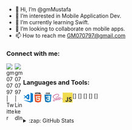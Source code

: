 - 👋 Hi, I’m @gmMustafa
- 👀 I’m interested in Mobile Application Dev.
- 🌱 I’m currently learning Swift.
- 💞️ I’m looking to collaborate on mobile apps.
- 📫 How to reach me GM070797@gmail.com


### Connect with me:

[<img align="left" alt="gm070797 | Twitter" width="22px" src="https://cdn.jsdelivr.net/npm/simple-icons@v3/icons/twitter.svg" />][twitter]
[<img align="left" alt="gm070797 | LinkedIn" width="22px" src="https://cdn.jsdelivr.net/npm/simple-icons@v3/icons/linkedin.svg" />][linkedin]

<br />


### Languages and Tools:

[<img align="left" alt="Visual Studio Code" width="26px" src="https://raw.githubusercontent.com/github/explore/80688e429a7d4ef2fca1e82350fe8e3517d3494d/topics/visual-studio-code/visual-studio-code.png" />]
[<img align="left" alt="HTML5" width="26px" src="https://raw.githubusercontent.com/github/explore/80688e429a7d4ef2fca1e82350fe8e3517d3494d/topics/html/html.png" />]
[<img align="left" alt="CSS3" width="26px" src="https://raw.githubusercontent.com/github/explore/80688e429a7d4ef2fca1e82350fe8e3517d3494d/topics/css/css.png" />]
[<img align="left" alt="Sass" width="26px" src="https://raw.githubusercontent.com/github/explore/80688e429a7d4ef2fca1e82350fe8e3517d3494d/topics/sass/sass.png" />]
[<img align="left" alt="JavaScript" width="26px" src="https://raw.githubusercontent.com/github/explore/80688e429a7d4ef2fca1e82350fe8e3517d3494d/topics/javascript/javascript.png" />]
<br />
<br />


<br />
<details>
<summary>:zap: GitHub Stats</summary>
<img align="left" alt="gmMustafa's GitHub Stats" src="https://github-readme-stats.codestackr.vercel.app/api?username=gmMustafa&show_icons=true&hide_border=true" />
</details>




[twitter]: https://twitter.com/gm070797/
[linkedin]: https://www.linkedin.com/in/ghulammustafa97/

